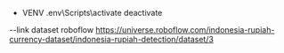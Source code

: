 - VENV 
.env\Scripts\activate
deactivate

--link dataset roboflow
https://universe.roboflow.com/indonesia-rupiah-currency-dataset/indonesia-rupiah-detection/dataset/3


